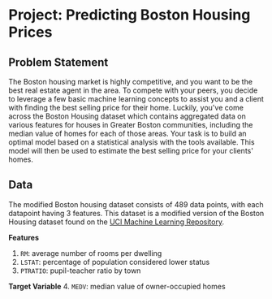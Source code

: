 # Project: Predicting Boston Housing Prices

## Problem Statement

The Boston housing market is highly competitive, and you want to be the best real estate agent in the area.
To compete with your peers, you decide to leverage a few basic machine learning concepts to assist you and a client with finding the best selling price for their home.
Luckily, you\'ve come across the Boston Housing dataset which contains aggregated data on various features for houses in Greater Boston communities, including the median value of homes for each of those areas.
Your task is to build an optimal model based on a statistical analysis with the tools available.
This model will then be used to estimate the best selling price for your clients\' homes.

## Data

The modified Boston housing dataset consists of 489 data points, with each datapoint having 3 features.
This dataset is a modified version of the Boston Housing dataset found on the [UCI Machine Learning Repository](https://archive.ics.uci.edu/ml/datasets/Housing).

**Features**
1.  `RM`: average number of rooms per dwelling
2. `LSTAT`: percentage of population considered lower status
3. `PTRATIO`: pupil-teacher ratio by town

**Target Variable**
4. `MEDV`: median value of owner-occupied homes

